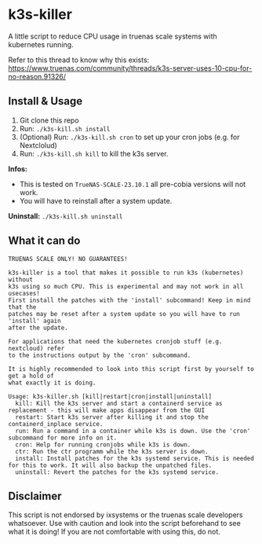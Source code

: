 # k3s-killer
A little script to reduce CPU usage in truenas scale systems with kubernetes running.

Refer to this thread to know why this exists: https://www.truenas.com/community/threads/k3s-server-uses-10-cpu-for-no-reason.91326/

## Install & Usage
1. Git clone this repo
2. Run: `./k3s-kill.sh install`
3. (Optional) Run: `./k3s-kill.sh cron` to set up your cron jobs (e.g. for Nextclolud)
4. Run: `./k3s-kill.sh kill` to kill the k3s server.

**Infos:**
  - This is tested on `TrueNAS-SCALE-23.10.1` all pre-cobia versions will not work.
  - You will have to reinstall after a system update.

**Uninstall:** `./k3s-kill.sh uninstall`
## What it can do
```
TRUENAS SCALE ONLY! NO GUARANTEES!

k3s-killer is a tool that makes it possible to run k3s (kubernetes) without
k3s using so much CPU. This is experimental and may not work in all usecases!
First install the patches with the 'install' subcommand! Keep in mind that the
patches may be reset after a system update so you will have to run 'install' again
after the update.

For applications that need the kubernetes cronjob stuff (e.g. nextcloud) refer
to the instructions output by the 'cron' subcommand.

It is highly recommended to look into this script first by yourself to get a hold of
what exactly it is doing.

Usage: k3s-killer.sh [kill|restart|cron|install|uninstall]
  kill: Kill the k3s server and start a containerd service as replacement - this will make apps disappear from the GUI
  restart: Start k3s server after killing it and stop the containerd_inplace service.
  run: Run a command in a container while k3s is down. Use the 'cron' subcommand for more info on it.
  cron: Help for running cronjobs while k3s is down.
  ctr: Run the ctr programm while the k3s server is down.
  install: Install patches for the k3s systemd service. This is needed for this to work. It will also backup the unpatched files.
  uninstall: Revert the patches for the k3s systemd service.
```

## Disclaimer
This script is not endorsed by ixsystems or the truenas scale developers whatsoever. Use with caution and look into the script beforehand to see what it is doing! If you are not comfortable with using this, do not.

